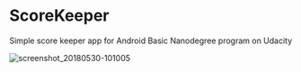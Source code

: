 # ScoreKeeper
Simple score keeper app for Android Basic Nanodegree program on Udacity

![screenshot_20180530-101005](https://user-images.githubusercontent.com/33540436/42728530-20260322-87b4-11e8-9671-a7870e097eaf.png)
